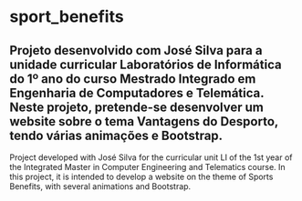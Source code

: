 # sport_benefits
Projeto desenvolvido com José Silva para a unidade curricular Laboratórios de Informática do 1º ano do curso Mestrado Integrado em Engenharia de Computadores e Telemática. 
Neste projeto, pretende-se desenvolver um website sobre o tema Vantagens do Desporto, tendo várias animações e Bootstrap.
------------------------------------------------------------------------------------------------------------------------
Project developed with José Silva for the curricular unit LI of the 1st year of the Integrated Master in Computer Engineering and Telematics course. 
In this project, it is intended to develop a website on the theme of Sports Benefits, with several animations and Bootstrap.